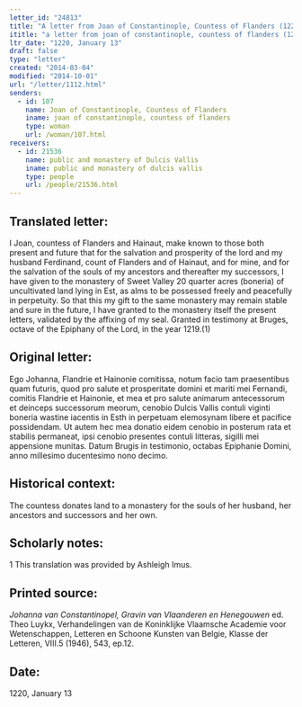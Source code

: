 ```yaml
---
letter_id: "24813"
title: "A letter from Joan of Constantinople, Countess of Flanders (1220, January 13)"
ititle: "a letter from joan of constantinople, countess of flanders (1220, january 13)"
ltr_date: "1220, January 13"
draft: false
type: "letter"
created: "2014-03-04"
modified: "2014-10-01"
url: "/letter/1112.html"
senders:
  - id: 107
    name: Joan of Constantinople, Countess of Flanders
    iname: joan of constantinople, countess of flanders
    type: woman
    url: /woman/107.html
receivers:
  - id: 21536
    name: public and monastery of Dulcis Vallis
    iname: public and monastery of dulcis vallis
    type: people
    url: /people/21536.html
---
```

<h2> Translated letter:</h2>I Joan, countess of Flanders and Hainaut, make known to those both present and future that for the salvation and prosperity of the lord and my husband Ferdinand, count of Flanders and of Hainaut, and for mine, and for the salvation of the souls of my ancestors and thereafter my successors, I have given to the monastery of Sweet Valley 20 quarter acres (boneria) of uncultivated land lying in Est, as alms to be possessed freely and peacefully in perpetuity.
	So that this my gift to the same monastery may remain stable and sure in the future, I have granted to the monastery itself the present letters, validated by the affixing of my seal.
	Granted in testimony at Bruges, octave of the Epiphany of the Lord, in the year 1219.(1)
<h2 class="mt-4"> Original letter:</h2>Ego Johanna, Flandrie et Hainonie comitissa, notum facio tam praesentibus quam futuris, quod pro salute et prosperitate domini et mariti mei Fernandi, comitis Flandrie et Hainonie, et mea et pro salute animarum antecessorum et deinceps successorum meorum, cenobio Dulcis Vallis contuli viginti boneria wastine iacentis in Esth in perpetuam elemosynam libere et pacifice possidendam.
Ut autem hec mea donatio eidem cenobio in posterum rata et stabilis permaneat, ipsi cenobio presentes contuli litteras, sigilli mei appensione munitas.
 Datum Brugis in testimonio, octabas Epiphanie Domini, anno millesimo ducentesimo nono decimo.
<h2 class="mt-4"> Historical context:</h2>The countess donates land to a monastery for the souls of her husband, her ancestors and successors and her own.
<h2 class="mt-4"> Scholarly notes:</h2>1 This translation was provided by Ashleigh Imus.
<h2 class="mt-4"> Printed source:</h2><p><em>Johanna van Constantinopel, Gravin van Vlaanderen en Henegouwen</em> ed. Theo Luykx, Verhandelingen van de Koninklijke Vlaamsche Academie voor Wetenschappen, Letteren en Schoone Kunsten van Belgie, Klasse der Letteren, VIII.5 (1946), 543, ep.12.</p><h2 class="mt-4"> Date:</h2>1220, January 13